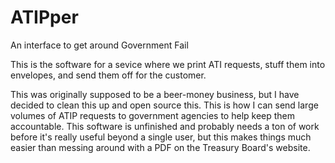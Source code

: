 ATIPper
===============================
An interface to get around Government Fail

This is the software for a sevice where we print ATI requests, stuff them
into envelopes, and send them off for the customer.  

This was originally supposed to be a beer-money business, but I have decided to 
clean this up and open source this.  This is how I can send large volumes of ATIP
requests to government agencies to help keep them accountable.  This software
is unfinished and probably needs a ton of work before it's really useful beyond
a single user, but this makes things much easier than messing around with a PDF
on the Treasury Board's website.
